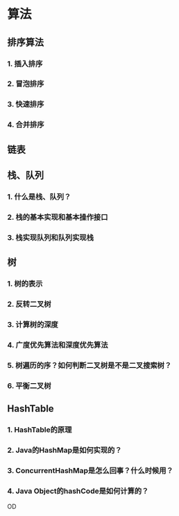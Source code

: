 # 算法

## 排序算法

### 1. 插入排序

### 2. 冒泡排序

### 3. 快速排序

### 4. 合并排序

## 链表

## 栈、队列

### 1. 什么是栈、队列？

### 2. 栈的基本实现和基本操作接口

### 3. 栈实现队列和队列实现栈

## 树

### 1. 树的表示

### 2. 反转二叉树

### 3. 计算树的深度

### 4. 广度优先算法和深度优先算法

### 5. 树遍历的序？如何判断二叉树是不是二叉搜索树？

### 6. 平衡二叉树

## HashTable

### 1. HashTable的原理

### 2. Java的HashMap是如何实现的？

### 3. ConcurrentHashMap是怎么回事？什么时候用？

### 4. Java Object的hashCode是如何计算的？



OD 

